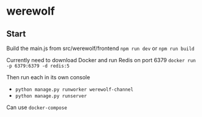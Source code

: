 # werewolf
## Start
Build the main.js from src/werewolf/frontend
`npm run dev` or `npm run build`

Currently need to download Docker and run Redis on port 6379
`docker run -p 6379:6379 -d redis:5`

Then run each in its own console
- `python manage.py runworker werewolf-channel`
- `python manage.py runserver`

Can use `docker-compose`